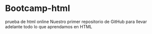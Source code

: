 # Bootcamp-html
prueba de html online
Nuestro primer repositorio de GitHub para llevar adelante todo lo que aprendamos en HTML